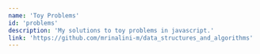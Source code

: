 ```yaml
---
name: 'Toy Problems'
id: 'problems'
description: 'My solutions to toy problems in javascript.'
link: 'https://github.com/mrinalini-m/data_structures_and_algorithms'
---
```

